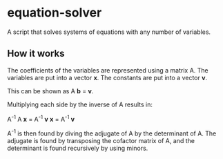 # equation-solver

A script that solves systems of equations with any number of variables.

## How it works

The coefficients of the variables are represented using a matrix A. The variables are put into a vector **x**. The constants are put into a vector **v**.

This can be shown as A **b** = **v**.

Multiplying each side by the inverse of A results in:

A<sup>-1</sup> A **x** = A<sup>-1</sup> **v**
**x** = A<sup>-1</sup> **v**

A<sup>-1</sup> is then found by diving the adjugate of A by the determinant of A. The adjugate is found by transposing the cofactor matrix of A, and the determinant is found recursively by using minors.
